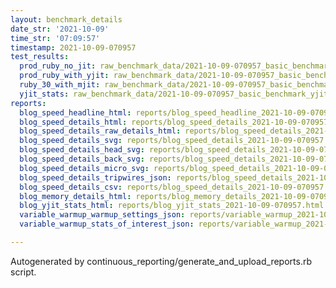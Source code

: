 ```yaml
---
layout: benchmark_details
date_str: '2021-10-09'
time_str: '07:09:57'
timestamp: 2021-10-09-070957
test_results:
  prod_ruby_no_jit: raw_benchmark_data/2021-10-09-070957_basic_benchmark_prod_ruby_no_jit.json
  prod_ruby_with_yjit: raw_benchmark_data/2021-10-09-070957_basic_benchmark_prod_ruby_with_yjit.json
  ruby_30_with_mjit: raw_benchmark_data/2021-10-09-070957_basic_benchmark_ruby_30_with_mjit.json
  yjit_stats: raw_benchmark_data/2021-10-09-070957_basic_benchmark_yjit_stats.json
reports:
  blog_speed_headline_html: reports/blog_speed_headline_2021-10-09-070957.html
  blog_speed_details_html: reports/blog_speed_details_2021-10-09-070957.html
  blog_speed_details_raw_details_html: reports/blog_speed_details_2021-10-09-070957.raw_details.html
  blog_speed_details_svg: reports/blog_speed_details_2021-10-09-070957.svg
  blog_speed_details_head_svg: reports/blog_speed_details_2021-10-09-070957.head.svg
  blog_speed_details_back_svg: reports/blog_speed_details_2021-10-09-070957.back.svg
  blog_speed_details_micro_svg: reports/blog_speed_details_2021-10-09-070957.micro.svg
  blog_speed_details_tripwires_json: reports/blog_speed_details_2021-10-09-070957.tripwires.json
  blog_speed_details_csv: reports/blog_speed_details_2021-10-09-070957.csv
  blog_memory_details_html: reports/blog_memory_details_2021-10-09-070957.html
  blog_yjit_stats_html: reports/blog_yjit_stats_2021-10-09-070957.html
  variable_warmup_warmup_settings_json: reports/variable_warmup_2021-10-09-070957.warmup_settings.json
  variable_warmup_stats_of_interest_json: reports/variable_warmup_2021-10-09-070957.stats_of_interest.json

---
```

Autogenerated by continuous_reporting/generate_and_upload_reports.rb script.
